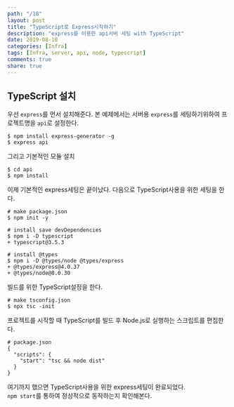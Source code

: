 ```yaml
---
path: "/18"
layout: post
title: "TypeScript로 Express시작하기"
description: "express를 이용한 api서버 세팅 with TypeScript"
date: 2019-08-10
categories: [Infra]
tags: [Infra, server, api, node, typescript]
comments: true
share: true
---
```


## TypeScript 설치
우선 `express`를 먼서 설치해준다.
본 예제에서는 서버용 `express`를 세팅하기위하여 프로젝트명을 `api`로 설정한다.
```
$ npm install express-generator -g
$ express api
```
그리고 기본적인 모듈 설치
```
$ cd api
$ npm install
```

이제 기본적인 express세팅은 끝이났다.
다음으로 TypeScript사용을 위한 세팅을 한다.

```
# make package.json
$ npm init -y

# install save devDependencies
$ npm i -D typescript
+ typescript@3.5.3

# install @types
$ npm i -D @types/node @types/express
+ @types/express@4.0.37
+ @types/node@8.0.30
```

빌드를 위한 TypeScript설정을 한다.

```
# make tsconfig.json
$ npx tsc -init
```

프로젝트를 시작할 때 TypeScript를 빌드 후 Node.js로 실행하는 스크립트를 편집한다.
```
# package.json
{
  "scripts": {
    "start": "tsc && node dist"
  }
}
```

여기까지 했으면 TypeScript사용을 위한 express세팅이 완료되었다.  
`npm start`를 통하여 정상적으로 동작하는지 확인해본다.